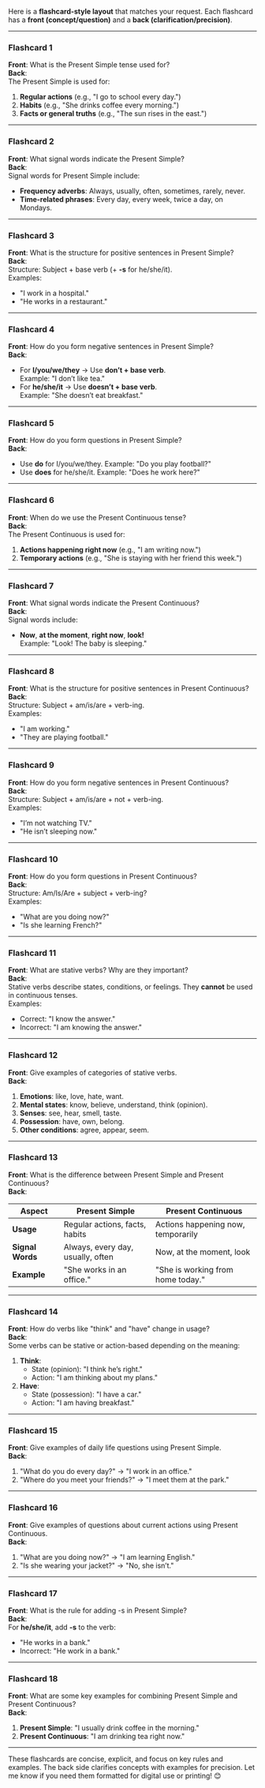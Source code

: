 Here is a **flashcard-style layout** that matches your request. Each flashcard has a **front (concept/question)** and a **back (clarification/precision)**.

---

### **Flashcard 1**

**Front**: What is the Present Simple tense used for?  
**Back**:  
The Present Simple is used for:

1. **Regular actions** (e.g., "I go to school every day.")
2. **Habits** (e.g., "She drinks coffee every morning.")
3. **Facts or general truths** (e.g., "The sun rises in the east.")

---

### **Flashcard 2**

**Front**: What signal words indicate the Present Simple?  
**Back**:  
Signal words for Present Simple include:

- **Frequency adverbs**: Always, usually, often, sometimes, rarely, never.
- **Time-related phrases**: Every day, every week, twice a day, on Mondays.

---

### **Flashcard 3**

**Front**: What is the structure for positive sentences in Present Simple?  
**Back**:  
Structure: Subject + base verb (+ **-s** for he/she/it).  
Examples:

- "I work in a hospital."
- "He works in a restaurant."

---

### **Flashcard 4**

**Front**: How do you form negative sentences in Present Simple?  
**Back**:

- For **I/you/we/they** → Use **don’t + base verb**.  
    Example: "I don’t like tea."
- For **he/she/it** → Use **doesn’t + base verb**.  
    Example: "She doesn’t eat breakfast."

---

### **Flashcard 5**

**Front**: How do you form questions in Present Simple?  
**Back**:

- Use **do** for I/you/we/they. Example: "Do you play football?"
- Use **does** for he/she/it. Example: "Does he work here?"

---

### **Flashcard 6**

**Front**: When do we use the Present Continuous tense?  
**Back**:  
The Present Continuous is used for:

1. **Actions happening right now** (e.g., "I am writing now.")
2. **Temporary actions** (e.g., "She is staying with her friend this week.")

---

### **Flashcard 7**

**Front**: What signal words indicate the Present Continuous?  
**Back**:  
Signal words include:

- **Now**, **at the moment**, **right now**, **look!**  
    Example: "Look! The baby is sleeping."

---

### **Flashcard 8**

**Front**: What is the structure for positive sentences in Present Continuous?  
**Back**:  
Structure: Subject + am/is/are + verb-ing.  
Examples:

- "I am working."
- "They are playing football."

---

### **Flashcard 9**

**Front**: How do you form negative sentences in Present Continuous?  
**Back**:  
Structure: Subject + am/is/are + not + verb-ing.  
Examples:

- "I’m not watching TV."
- "He isn’t sleeping now."

---

### **Flashcard 10**

**Front**: How do you form questions in Present Continuous?  
**Back**:  
Structure: Am/Is/Are + subject + verb-ing?  
Examples:

- "What are you doing now?"
- "Is she learning French?"

---

### **Flashcard 11**

**Front**: What are stative verbs? Why are they important?  
**Back**:  
Stative verbs describe states, conditions, or feelings. They **cannot** be used in continuous tenses.  
Examples:

- Correct: "I know the answer."
- Incorrect: "I am knowing the answer."

---

### **Flashcard 12**

**Front**: Give examples of categories of stative verbs.  
**Back**:

1. **Emotions**: like, love, hate, want.
2. **Mental states**: know, believe, understand, think (opinion).
3. **Senses**: see, hear, smell, taste.
4. **Possession**: have, own, belong.
5. **Other conditions**: agree, appear, seem.

---

### **Flashcard 13**

**Front**: What is the difference between Present Simple and Present Continuous?  
**Back**:

|**Aspect**|**Present Simple**|**Present Continuous**|
|---|---|---|
|**Usage**|Regular actions, facts, habits|Actions happening now, temporarily|
|**Signal Words**|Always, every day, usually, often|Now, at the moment, look|
|**Example**|"She works in an office."|"She is working from home today."|

---

### **Flashcard 14**

**Front**: How do verbs like "think" and "have" change in usage?  
**Back**:  
Some verbs can be stative or action-based depending on the meaning:

1. **Think**:
    - State (opinion): "I think he’s right."
    - Action: "I am thinking about my plans."
2. **Have**:
    - State (possession): "I have a car."
    - Action: "I am having breakfast."

---

### **Flashcard 15**

**Front**: Give examples of daily life questions using Present Simple.  
**Back**:

1. "What do you do every day?" → "I work in an office."
2. "Where do you meet your friends?" → "I meet them at the park."

---

### **Flashcard 16**

**Front**: Give examples of questions about current actions using Present Continuous.  
**Back**:

1. "What are you doing now?" → "I am learning English."
2. "Is she wearing your jacket?" → "No, she isn’t."

---

### **Flashcard 17**

**Front**: What is the rule for adding -s in Present Simple?  
**Back**:  
For **he/she/it**, add **-s** to the verb:

- "He works in a bank."
- Incorrect: "He work in a bank."

---

### **Flashcard 18**

**Front**: What are some key examples for combining Present Simple and Present Continuous?  
**Back**:

1. **Present Simple**: "I usually drink coffee in the morning."
2. **Present Continuous**: "I am drinking tea right now."

---

These flashcards are concise, explicit, and focus on key rules and examples. The back side clarifies concepts with examples for precision. Let me know if you need them formatted for digital use or printing! 😊